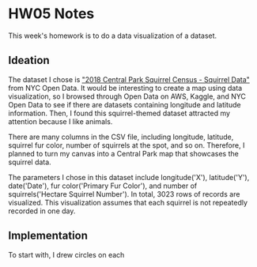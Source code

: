 # HW05 Notes

This week's homework is to do a data visualization of a dataset. 

## Ideation
The dataset I chose is ["2018 Central Park Squirrel Census - Squirrel Data"](https://data.cityofnewyork.us/Environment/2018-Central-Park-Squirrel-Census-Squirrel-Data/vfnx-vebw) from NYC Open Data. It would be interesting to create a map using data visualization, so I browsed through Open Data on AWS, Kaggle, and NYC Open Data to see if there are datasets containing longitude and latitude information. Then, I found this squirrel-themed dataset attracted my attention because I like animals. 

There are many columns in the CSV file, including longitude, latitude, squirrel fur color, number of squirrels at the spot, and so on. Therefore, I planned to turn my canvas into a Central Park map that showcases the squirrel data. 

The parameters I chose in this dataset include longitude('X'), latitude('Y'), date('Date'), fur color('Primary Fur Color'), and number of squirrels('Hectare Squirrel Number'). In total, 3023 rows of records are visualized. This visualization assumes that each squirrel is not repeatedly recorded in one day. 

## Implementation
To start with, I drew circles on each 
